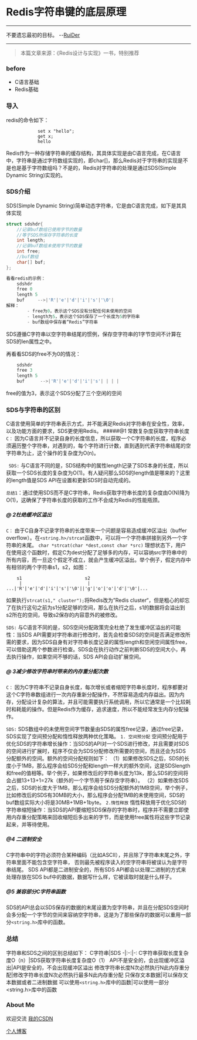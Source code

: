  # Redis字符串键的底层原理
---
不要遗忘最初的目标。                       --[RuiDer](https://ruider.github.io/)

---
> 本篇文章来源：《Redis设计与实现》一书，特别推荐
### before
- C语言基础
- Redis基础
### 导入
redis的命令如下：
``` 
			set x "hello";
			get x;
			hello
```
Redis作为一种存储字符串的缓存结构，其具体实现是由C语言完成，在C语言中，字符串是通过字符数组实现的，即char[]，那么Redis对于字符串的实现是不是也是基于字符数组吗？不是的，Redis对字符串的处理是通过SDS(Simple Dynamic String)实现的。

### SDS介绍
SDS(Simple Dynamic String)简单动态字符串，它是由C语言完成，如下是其具体实现

```C
struct sdshdr{
	//记录buf数组已使用字节的数量
	//等于SDS所保存字符串的长度
	int length; 
	//记录buf数组未使用字节的数量
	int free;
	//buf数组
	char[] buf;
};

看看redis的示例：
	sdshdr
	free 0
	length 5
	buf     -->|'R'|'e'|'d'|'i'|'s'|'\0'|
解释：
		- free为0，表示这个SDS没有分配任何未使用的空间
		- length为5，表示这个SDS保存了一个长度为5的字符串	
		- buf数组中保存着“Redis”字符串
```
SDS遵循C字符串以空字符串结尾的惯例，保存空字符串的1字节空间不计算在SDS的len属性之中。

再看看SDS的free不为0的情况：
```java
	sdshdr
	free 3
	length 5
	buf      -->|'R'|'e'|'d'|'i'|'s'| | | |
```
free的值为3，表示这个SDS分配了三个空闲的空间

### SDS与字符串的区别
C语言使用简单的字符串表示方式，并不能满足Redis对字符串在安全性，效率，以及功能方面的要求，SDS更使用Redis。
#####@1  常数复杂度获取字符串长度
 `C：`
		因为C语言并不记录自身的长度信息，所以获取一个C字符串的长度，程序必须遍历整个字符串，对遇到的，每个字符进行计数，直到遇到代表字符串结尾的空字符串为止，这个操作的复杂度为O(n)。
	
` SDS:`
	与C语言不同的是，SDS结构中的属性length记录了SDS本身的长度，所以获取一个SDS长度的复杂度为O(1)。有人疑问那么SDS的length值是哪来的？这里的length值是SDS API在设置和更新SDS时自动完成的。

``总结1``：通过使用SDS而不是C字符串，Redis获取字符串长度的复杂度由O(N)降为O(1)，这确保了字符串长度的获取的工作不会成为Redis的性能瓶颈。
##### @   2杜绝缓冲区溢出
`C：`
		由于C自身不记录字符串的长度带来一个问题是容易造成缓冲区溢出（buffer overflow）。在`<string.h>/strcat`函数中，可以将一个字符串拼接到另外一个字符串的末尾。
		`char *strcat(char *dest,const char *src)`
理想状态下，用户在使用这个函数时，假定C为dest分配了足够多的内存，可以容纳src字符串中的所有内容，而一旦这个假定不成立，就会产生缓冲区溢出。举个例子，假定内存中有相邻的两个字符串s1，s2，如图：
```
	s1                        s2
	 |                         |
...|'R'|'e'|'d'|'i'|'s'|'\0'||'g'|'o'|'o'|'d'|'\0'|...
```
如果执行`strcat(s1," cluster");`将Redis改为”Redis cluster“，但是粗心的却忘了在执行这句之前为s1分配足够的空间，那么在执行之后，s1的数据将会溢出到s2所在的空间，导致s2保存的内容意外的被修改。
		
`SDS:`
		与C语言不同的是，SDS空间分配政策完全杜绝了发生缓冲区溢出的可能性：当SDS API需要对字符串进行修改时，首先会检查SDS的空间是否满足修改所需的要求，因为SDS自身有对字符串长度记录的属性length和空闲空间属性free，可以借助这两个参数进行检查。SDS会在执行动作之前判断SDS的空间大小，再去执行操作，如果空间不够的话，SDS API会自动扩展空间。

##### @   3减少修改字符串时带来的内存重分配次数
`C：`
		因为C字符串不记录自身长度，每次增长或者缩短字符串长度时，程序都要对这个C字符串数组进行一次内存重新分配操作，不然容易造成内存益出。因为内存，分配设计复杂的算法，并且可能需要执行系统调用，所以它通常是一个比较耗时和耗能的操作。但是Redis作为缓存，追求速度，所以不能经常发生内存分配操作。

`SDS:`
		SDS数组中的未使用空间字节数量由SDS的属性free记录，通过free记录，SDS实现了空间预分配和惰性释放两种优化策略。
		`1. 空间预分配`
		空间预分配用于优化SDS的字符串增长操作：当SDS的API对一个SDS进行修改，并且需要对SDS的空间进行扩展时，程序不仅会为SDS分配修改所需要的空间，而且还会为SDS分配额外的空间。额外的空间分配规则如下：
			（1）如果修改SDS之后，SDS的长度小于1MB，那么程序会给SDS分配和length一样大的额外空间，这是SDSlength和free的值相等。举个例子，如果修改后的字符串长度为13k，那么SDS的空间将会占据13+13+1=27k（额外的一个字节用于保存空字符串）。
		    （2）如果修改SDS之后，SDS的长度大于1MB，那么程序会给SDS分配额外的1MB空间，举个例子，比如修改后的SDS有30MB的大小，那么程序会分配1MB的未使用空间，SDS的buf数组实际大小将是30MB+1MB+1byte。
		`2.惰性释放`
		惰性释放用于优化SDS的字符串缩短操作：当SDS的API要缩短SDS保存的字符串时，程序并不需要立即使用内存重分配策略来回收缩短后多出来的字节，而是使用free属性将这些字节记录起来，并等待使用。

##### @4      二进制安全
C字符串中的字符必须符合某种编码（比如ASCII），并且除了字符串末尾之外，字符串里面不能包含空字符串，
否则最先被程序读入的空字符串将被误认为是字符串结尾。
	SDS API都是二进制安全的，所有SDS API都会以处理二进制的方式来处理存放在SDS buf中的数据，数据写什么样，它被读取时就是什么样子。
##### @5    兼容部分C字符串函数
SDS的API总会以SDS保存的数据的末尾设置为空字符串，并且在分配SDS空间时会多分配一个字节的空间来容纳空字符串，这是为了那些保存的数据可以重用一部分`<string.h>`库中的函数。

### 总结
字符串和SDS之间的区别总结如下：
C字符串|SDS
-|:-:|-:
C字符串获取长度复杂度O（n）|SDS获取字符串长度复杂度O（1）
API不是安全的，会出现缓冲区溢出|API是安全的，不会出现缓冲区溢出
修改字符串长度N次必然执行N此内存重分配|修改字符串长度N次必然执行最多N此内存重分配
只保存文本数据|可以保存文本数据或者二进制数据
可以使用`<string.h>`库中的函数|可以使用一部分<string.h>库中的函数

### About Me
欢迎交流
[我的CSDN](https://blog.csdn.net/qq_40910541)

[个人博客](https://ruider.github.io/)
